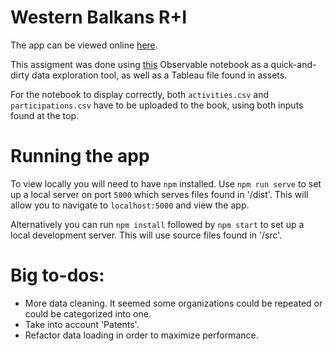 # Western Balkans R+I

The app can be viewed online [here](http://juanfelipegomez.com/balkans/).

This assigment was done using [this](https://observablehq.com/@jfcali/exploration) Observable notebook as a quick-and-dirty data exploration tool, as well as a Tableau file found in assets.

For the notebook to display correctly, both `activities.csv` and `participations.csv` have to be uploaded to the book, using both inputs found at the top.

# Running the app

To view locally you will need to have `npm` installed. Use `npm run serve` to set up a local server on port `5000` which serves files found in '/dist'. This will allow you to navigate to `localhost:5000` and view the app.

Alternatively you can run `npm install` followed by `npm start` to set up a local development server. This will use source files found in '/src'.

# Big to-dos:

- More data cleaning. It seemed some organizations could be repeated or could be categorized into one.
- Take into account 'Patents'.
- Refactor data loading in order to maximize performance.
